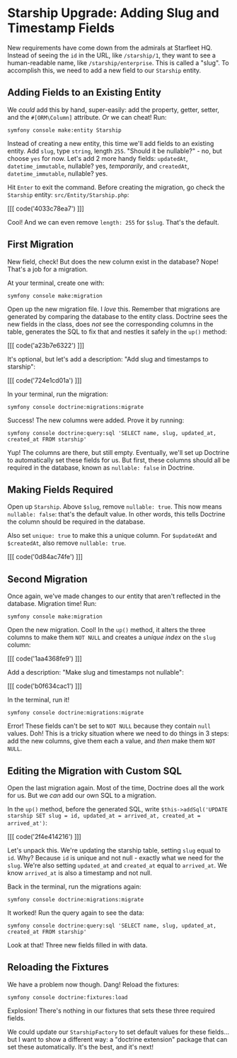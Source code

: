 # Starship Upgrade: Adding Slug and Timestamp Fields

New requirements have come down from the admirals at Starfleet HQ.
Instead of seeing the `id` in the URL, like `/starship/1`, they want to see a
human-readable name, like `/starship/enterprise`. This is called a "slug".
To accomplish this, we need to add a new field to our `Starship` entity.

## Adding Fields to an Existing Entity

We *could* add this by hand, super-easily: add the property, getter, setter, and
the `#[ORM\Column]` attribute. *Or* we can cheat! Run:

```terminal
symfony console make:entity Starship
```

Instead of creating a new entity, this time we'll add fields to an existing entity.
Add `slug`, type `string`, length `255`. "Should it be nullable?" - no, but choose
`yes` for now. Let's add 2 more handy fields: `updatedAt`, `datetime_immutable`, nullable?
yes, *temporarily*, and `createdAt`, `datetime_immutable`, nullable? yes.

Hit `Enter` to exit the command. Before creating the migration, go check the
`Starship` entity: `src/Entity/Starship.php`:

[[[ code('4033c78ea7') ]]]

Cool! And we can even remove `length: 255` for `$slug`. That's the default.

## First Migration

New field, check! But does the new column exist in the database? Nope!
That's a job for a migration.

At your terminal, create one with:

```terminal
symfony console make:migration
```

Open up the new migration file. I *love* this.
Remember that migrations are generated by comparing the database
to the entity class. Doctrine sees the new fields in the class, does *not* see the
corresponding columns in the table, generates the SQL to fix that and nestles
it safely in the `up()` method:

[[[ code('a23b7e6322') ]]]

It's optional, but let's add a description: "Add slug and timestamps to starship":

[[[ code('724e1cd01a') ]]]

In your terminal, run the migration:

```terminal
symfony console doctrine:migrations:migrate
```

Success! The new columns were added. Prove it by running:

```terminal
symfony console doctrine:query:sql 'SELECT name, slug, updated_at, created_at FROM starship'
```

Yup! The columns are there, but still empty.
Eventually, we'll set up Doctrine to automatically set these fields for us.
But first, these columns should all be required in the database, known as `nullable: false`
in Doctrine.

## Making Fields Required

Open up `Starship`. Above `$slug`, remove `nullable: true`. This now means
`nullable: false`: that's the default value. In other words, this tells Doctrine
the column should be required in the database.

Also set `unique: true` to make this a unique column.
For `$updatedAt` and `$createdAt`, also remove `nullable: true`.

[[[ code('0d84ac74fe') ]]]

## Second Migration

Once again, we've made changes to our entity that aren't reflected in the database.
Migration time! Run:

```terminal
symfony console make:migration
```

Open the new migration. Cool! In the `up()` method, it alters the
three columns to make them `NOT NULL` and creates a *unique index* on the `slug` column:

[[[ code('1aa4368fe9') ]]]

Add a description: "Make slug and timestamps not nullable":

[[[ code('b0f634cac1') ]]]

In the terminal, run it!

```terminal
symfony console doctrine:migrations:migrate
```

Error! These fields can't be set to `NOT NULL` because they contain `null` values.
Doh! This is a tricky situation where we need to do things in 3 steps: add the new columns,
give them each a value, and *then* make them `NOT NULL`.

## Editing the Migration with Custom SQL

Open the last migration again. Most of the time, Doctrine does all the work for us.
But we *can* add our own SQL to a migration.

In the `up()` method, before the generated SQL, write
`$this->addSql('UPDATE starship SET slug = id, updated_at = arrived_at, created_at = arrived_at')`:

[[[ code('2f4e414216') ]]]

Let's unpack this. We're updating the starship table, setting `slug` equal to `id`. Why?
Because `id` is unique and not null - exactly what we need for the `slug`. We're also setting
`updated_at` and `created_at` equal to `arrived_at`. We know `arrived_at` is also a timestamp
and not null.

Back in the terminal, run the migrations again:

```terminal
symfony console doctrine:migrations:migrate
```

It worked! Run the query again to see the data:

```terminal
symfony console doctrine:query:sql 'SELECT name, slug, updated_at, created_at FROM starship'
```

Look at that! Three new fields filled in with data.

## Reloading the Fixtures

We have a problem now though. Dang! Reload the fixtures:

```terminal
symfony console doctrine:fixtures:load
```

Explosion! There's nothing in our fixtures that sets these three required fields.

We could update our `StarshipFactory` to set default values for these fields... but
I want to show a different way: a "doctrine extension" package that can set these
automatically. It's the best, and it's next!
